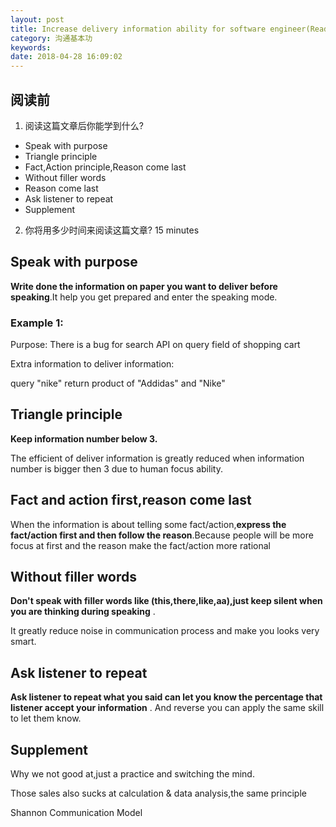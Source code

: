```yaml
---
layout: post
title: Increase delivery information ability for software engineer(Read for 10 minutes)
category: 沟通基本功
keywords:
date: 2018-04-28 16:09:02
---
```


## 阅读前

1. 阅读这篇文章后你能学到什么?

* Speak with purpose
* Triangle principle
* Fact,Action principle,Reason come last
* Without filler words
* Reason come last
* Ask listener to repeat
* Supplement

2. 你将用多少时间来阅读这篇文章?
15 minutes

## Speak with purpose
**Write done the information on paper you want to deliver before speaking**.It help you get prepared and enter the speaking mode.

### Example 1:

Purpose:
There is a bug for search API on query field of shopping cart

Extra information to deliver information:

query "nike" return product of "Addidas" and "Nike"

## Triangle principle
**Keep information number below 3.**

The efficient of deliver information is greatly reduced when information number is bigger then 3 due to human focus ability.

## Fact and action first,reason come last

When the information is about telling some fact/action,**express the fact/action first and then follow the reason**.Because people will be more focus at first and the reason make the fact/action more rational

## Without filler words
**Don't speak with filler words like (this,there,like,aa),just keep silent when you are thinking during speaking** .

It greatly reduce noise in communication process and make you looks very smart.

## Ask listener to repeat
**Ask listener to repeat what you said can let you know the percentage that listener accept your information** . And reverse you can apply the same skill to let them know.

## Supplement

Why we not good at,just a practice and switching the mind.

Those sales also sucks at calculation & data analysis,the same principle

Shannon Communication Model
